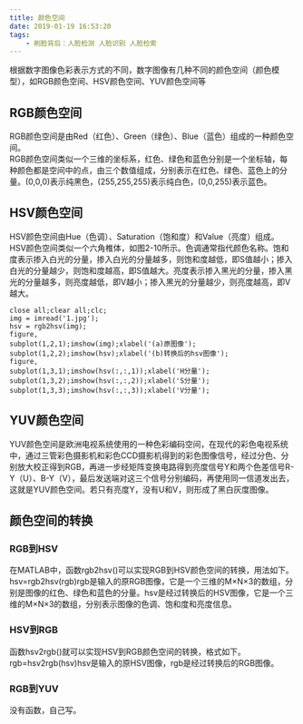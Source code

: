 ```yaml
---
title: 颜色空间
date: 2019-01-19 16:53:20
tags:
    - 刷脸背后：人脸检测 人脸识别 人脸检索
---
```

根据数字图像色彩表示方式的不同，数字图像有几种不同的颜色空间（颜色模型），如RGB颜色空间、HSV颜色空间、YUV颜色空间等

<!-- more -->

## RGB颜色空间
RGB颜色空间是由Red（红色）、Green（绿色）、Blue（蓝色）组成的一种颜色空间。  
RGB颜色空间类似一个三维的坐标系，红色、绿色和蓝色分别是一个坐标轴，每种颜色都是空间中的点，由三个数值组成，分别表示在红色、绿色、蓝色上的分量。(0,0,0)表示纯黑色，(255,255,255)表示纯白色，(0,0,255)表示蓝色。

## HSV颜色空间
HSV颜色空间由Hue（色调）、Saturation（饱和度）和Value（亮度）组成。  
HSV颜色空间类似一个六角椎体，如图2-10所示。色调通常指代颜色名称。饱和度表示掺入白光的分量，掺入白光的分量越多，则饱和度越低，即S值越小；掺入白光的分量越少，则饱和度越高，即S值越大。亮度表示掺入黑光的分量，掺入黑光的分量越多，则亮度越低，即V越小；掺入黑光的分量越少，则亮度越高，即V越大。
```
close all;clear all;clc;
img = imread('1.jpg');
hsv = rgb2hsv(img);
figure,
subplot(1,2,1);imshow(img);xlabel('(a)原图像');
subplot(1,2,2);imshow(hsv);xlabel('(b)转换后的hsv图像');
figure,
subplot(1,3,1);imshow(hsv(:,:,1));xlabel('H分量');
subplot(1,3,2);imshow(hsv(:,:,2));xlabel('S分量');
subplot(1,3,3);imshow(hsv(:,:,3));xlabel('V分量');
```


## YUV颜色空间
YUV颜色空间是欧洲电视系统使用的一种色彩编码空间，在现代的彩色电视系统中，通过三管彩色摄影机和彩色CCD摄影机得到的彩色图像信号，经过分色、分别放大校正得到RGB，再进一步经矩阵变换电路得到亮度信号Y和两个色差信号R-Y（U）、B-Y（V），最后发送端对这三个信号分别编码，再使用同一信道发出去，这就是YUV颜色空间。若只有亮度Y，没有U和V，则形成了黑白灰度图像。

## 颜色空间的转换

### RGB到HSV
在MATLAB中，函数rgb2hsv()可以实现RGB到HSV颜色空间的转换，用法如下。  
hsv=rgb2hsv(rgb)rgb是输入的原RGB图像，它是一个三维的M×N×3的数组，分别是图像的红色、绿色和蓝色的分量。hsv是经过转换后的HSV图像，它是一个三维的M×N×3的数组，分别表示图像的色调、饱和度和亮度信息。

### HSV到RGB
函数hsv2rgb()就可以实现HSV到RGB颜色空间的转换，格式如下。rgb=hsv2rgb(hsv)hsv是输入的原HSV图像，rgb是经过转换后的RGB图像。

### RGB到YUV
没有函数，自己写。
